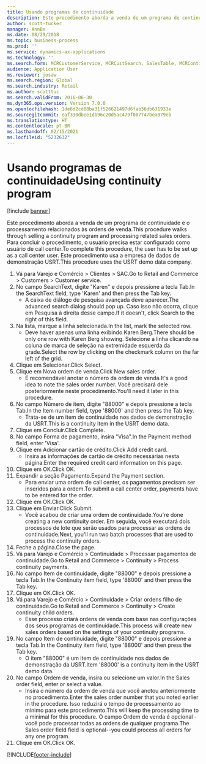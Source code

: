 ```yaml
---
title: Usando programas de continuidade
description: Este procedimento aborda a venda de um programa de continuidade e o processamento relacionados às ordens de venda.
author: scott-tucker
manager: AnnBe
ms.date: 08/29/2018
ms.topic: business-process
ms.prod: ''
ms.service: dynamics-ax-applications
ms.technology: ''
ms.search.form: MCRCustomerService, MCRCustSearch, SalesTable, MCRContinuityCustInfo, MCRCustPaymLookup, CreditCardTokenization, CreditCardLookup, MCRSalesOrderRecap
audience: Application User
ms.reviewer: josaw
ms.search.region: Global
ms.search.industry: Retail
ms.author: scotttuc
ms.search.validFrom: 2016-06-30
ms.dyn365.ops.version: Version 7.0.0
ms.openlocfilehash: 1de6d2cd88ba31f526621497d6fab36db631933e
ms.sourcegitcommit: eaf330dbee1db96c20d5ac479f007747bea079eb
ms.translationtype: HT
ms.contentlocale: pt-BR
ms.lasthandoff: 02/15/2021
ms.locfileid: "5232632"
---
```

# <a name="using-continuity-program"></a><span data-ttu-id="6c012-103">Usando programas de continuidade</span><span class="sxs-lookup"><span data-stu-id="6c012-103">Using continuity program</span></span>

[!include [banner](../includes/banner.md)]

<span data-ttu-id="6c012-104">Este procedimento aborda a venda de um programa de continuidade e o processamento relacionados às ordens de venda.</span><span class="sxs-lookup"><span data-stu-id="6c012-104">This procedure walks through selling a continuity program and processing related sales orders.</span></span> <span data-ttu-id="6c012-105">Para concluir o procedimento, o usuário precisa estar configurado como usuário de call center.</span><span class="sxs-lookup"><span data-stu-id="6c012-105">To complete this procedure, the user has to be set up as a call center user.</span></span> <span data-ttu-id="6c012-106">Este procedimento usa a empresa de dados de demonstração USRT.</span><span class="sxs-lookup"><span data-stu-id="6c012-106">This procedure uses the USRT demo data company.</span></span>

1. <span data-ttu-id="6c012-107">Vá para Varejo e Comércio > Clientes > SAC.</span><span class="sxs-lookup"><span data-stu-id="6c012-107">Go to Retail and Commerce > Customers > Customer service.</span></span>
2. <span data-ttu-id="6c012-108">No campo SearchText, digite "Karen" e depois pressione a tecla Tab.</span><span class="sxs-lookup"><span data-stu-id="6c012-108">In the SearchText field, type 'Karen' and then press the Tab key.</span></span>
    * <span data-ttu-id="6c012-109">A caixa de diálogo de pesquisa avançada deve aparecer.</span><span class="sxs-lookup"><span data-stu-id="6c012-109">The advanced search dialog should pop up.</span></span> <span data-ttu-id="6c012-110">Caso isso não ocorra, clique em Pesquisa à direita desse campo.</span><span class="sxs-lookup"><span data-stu-id="6c012-110">If it doesn't, click Search to the right of this field.</span></span>  
3. <span data-ttu-id="6c012-111">Na lista, marque a linha selecionada.</span><span class="sxs-lookup"><span data-stu-id="6c012-111">In the list, mark the selected row.</span></span>
    * <span data-ttu-id="6c012-112">Deve haver apenas uma linha exibindo Karen Berg.</span><span class="sxs-lookup"><span data-stu-id="6c012-112">There should be only one row with Karen Berg showing.</span></span> <span data-ttu-id="6c012-113">Selecione a linha clicando na coluna de marca de seleção na extremidade esquerda da grade.</span><span class="sxs-lookup"><span data-stu-id="6c012-113">Select the row by clicking on the checkmark column on the far left of the grid.</span></span>  
4. <span data-ttu-id="6c012-114">Clique em Selecionar.</span><span class="sxs-lookup"><span data-stu-id="6c012-114">Click Select.</span></span>
5. <span data-ttu-id="6c012-115">Clique em Nova ordem de venda.</span><span class="sxs-lookup"><span data-stu-id="6c012-115">Click New sales order.</span></span>
    * <span data-ttu-id="6c012-116">É recomendável anotar o número da ordem de venda.</span><span class="sxs-lookup"><span data-stu-id="6c012-116">It's a good idea to note the sales order number.</span></span> <span data-ttu-id="6c012-117">Você precisará dele posteriormente neste procedimento.</span><span class="sxs-lookup"><span data-stu-id="6c012-117">You'll need it later in this procedure.</span></span>  
6. <span data-ttu-id="6c012-118">No campo Número de item, digite "88000" e depois pressione a tecla Tab.</span><span class="sxs-lookup"><span data-stu-id="6c012-118">In the Item number field, type '88000' and then press the Tab key.</span></span>
    * <span data-ttu-id="6c012-119">Trata-se de um item de continuidade nos dados de demonstração da USRT.</span><span class="sxs-lookup"><span data-stu-id="6c012-119">This is a continuity item in the USRT demo data.</span></span>  
7. <span data-ttu-id="6c012-120">Clique em Concluir.</span><span class="sxs-lookup"><span data-stu-id="6c012-120">Click Complete.</span></span>
8. <span data-ttu-id="6c012-121">No campo Forma de pagamento, insira "Visa".</span><span class="sxs-lookup"><span data-stu-id="6c012-121">In the Payment method field, enter 'Visa'.</span></span>
9. <span data-ttu-id="6c012-122">Clique em Adicionar cartão de crédito.</span><span class="sxs-lookup"><span data-stu-id="6c012-122">Click Add credit card.</span></span>
    * <span data-ttu-id="6c012-123">Insira as informações de cartão de crédito necessárias nesta página.</span><span class="sxs-lookup"><span data-stu-id="6c012-123">Enter the required credit card information on this page.</span></span>  
10. <span data-ttu-id="6c012-124">Clique em OK.</span><span class="sxs-lookup"><span data-stu-id="6c012-124">Click OK.</span></span>
11. <span data-ttu-id="6c012-125">Expandir a seção Pagamento.</span><span class="sxs-lookup"><span data-stu-id="6c012-125">Expand the Payment section.</span></span>
    * <span data-ttu-id="6c012-126">Para enviar uma ordem de call center, os pagamentos precisam ser inseridos para a ordem.</span><span class="sxs-lookup"><span data-stu-id="6c012-126">To submit a call center order, payments have to be entered for the order.</span></span>  
12. <span data-ttu-id="6c012-127">Clique em OK.</span><span class="sxs-lookup"><span data-stu-id="6c012-127">Click OK.</span></span>
13. <span data-ttu-id="6c012-128">Clique em Enviar.</span><span class="sxs-lookup"><span data-stu-id="6c012-128">Click Submit.</span></span>
    * <span data-ttu-id="6c012-129">Você acabou de criar uma ordem de continuidade.</span><span class="sxs-lookup"><span data-stu-id="6c012-129">You're done creating a new continuity order.</span></span> <span data-ttu-id="6c012-130">Em seguida, você executará dois processos de lote que serão usados para processar as ordens de continuidade.</span><span class="sxs-lookup"><span data-stu-id="6c012-130">Next, you'll run two batch processes that are used to process the continuity orders.</span></span>  
14. <span data-ttu-id="6c012-131">Feche a página.</span><span class="sxs-lookup"><span data-stu-id="6c012-131">Close the page.</span></span>
15. <span data-ttu-id="6c012-132">Vá para Varejo e Comércio > Continuidade > Processar pagamentos de continuidade.</span><span class="sxs-lookup"><span data-stu-id="6c012-132">Go to Retail and Commerce > Continuity > Process continuity payments.</span></span>
16. <span data-ttu-id="6c012-133">No campo Item de continuidade, digite "88000" e depois pressione a tecla Tab.</span><span class="sxs-lookup"><span data-stu-id="6c012-133">In the Continuity item field, type '88000' and then press the Tab key.</span></span>
17. <span data-ttu-id="6c012-134">Clique em OK.</span><span class="sxs-lookup"><span data-stu-id="6c012-134">Click OK.</span></span>
18. <span data-ttu-id="6c012-135">Vá para Varejo e Comércio > Continuidade > Criar ordens filho de continuidade.</span><span class="sxs-lookup"><span data-stu-id="6c012-135">Go to Retail and Commerce > Continuity > Create continuity child orders.</span></span>
    * <span data-ttu-id="6c012-136">Esse processo criará ordens de venda com base nas configurações dos seus programas de continuidade.</span><span class="sxs-lookup"><span data-stu-id="6c012-136">This process will create new sales orders based on the settings of your continuity programs.</span></span>  
19. <span data-ttu-id="6c012-137">No campo Item de continuidade, digite "88000" e depois pressione a tecla Tab.</span><span class="sxs-lookup"><span data-stu-id="6c012-137">In the Continuity item field, type '88000' and then press the Tab key.</span></span>
    * <span data-ttu-id="6c012-138">O item "88000" é um item de continuidade nos dados de demonstração da USRT.</span><span class="sxs-lookup"><span data-stu-id="6c012-138">Item '88000' is a continuity item in the USRT demo data.</span></span>  
20. <span data-ttu-id="6c012-139">No campo Ordem de venda, insira ou selecione um valor.</span><span class="sxs-lookup"><span data-stu-id="6c012-139">In the Sales order field, enter or select a value.</span></span>
    * <span data-ttu-id="6c012-140">Insira o número da ordem de venda que você anotou anteriormente no procedimento.</span><span class="sxs-lookup"><span data-stu-id="6c012-140">Enter the sales order number that you noted earlier in the procedure.</span></span> <span data-ttu-id="6c012-141">Isso reduzirá o tempo de processamento ao mínimo para este procedimento.</span><span class="sxs-lookup"><span data-stu-id="6c012-141">This will keep the processing time to a minimal for this procedure.</span></span> <span data-ttu-id="6c012-142">O campo Ordem de venda é opcional - você pode processar todas as ordens de qualquer programa.</span><span class="sxs-lookup"><span data-stu-id="6c012-142">The Sales order field field is optional--you could process all orders for any one program.</span></span>  
21. <span data-ttu-id="6c012-143">Clique em OK.</span><span class="sxs-lookup"><span data-stu-id="6c012-143">Click OK.</span></span>



[!INCLUDE[footer-include](../../includes/footer-banner.md)]